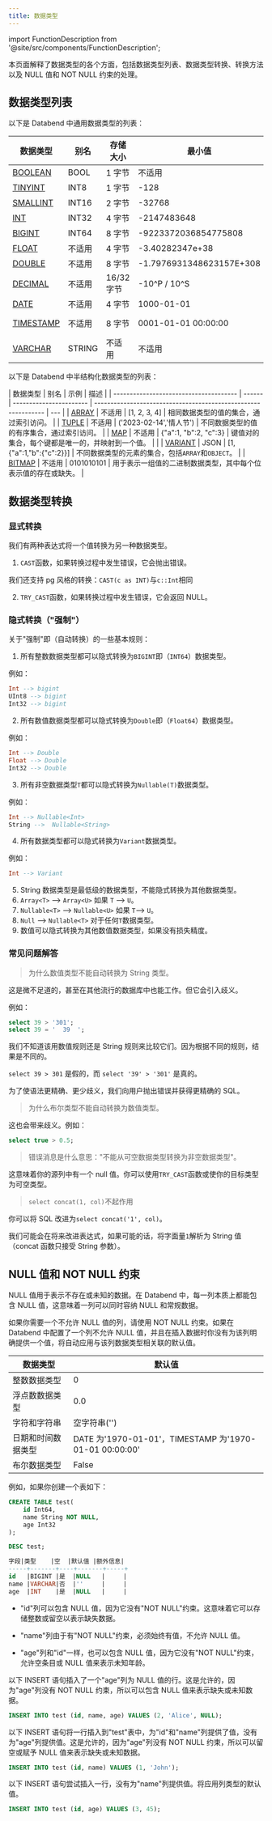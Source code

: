 ```yaml
---
title: 数据类型
---
```


import FunctionDescription from '@site/src/components/FunctionDescription';

<FunctionDescription description="Introduced or updated: v1.2.100"/>

本页面解释了数据类型的各个方面，包括数据类型列表、数据类型转换、转换方法以及 NULL 值和 NOT NULL 约束的处理。

## 数据类型列表

以下是 Databend 中通用数据类型的列表：

| 数据类型                                                            | 别名   | 存储大小   | 最小值                   | 最大值                         |
| ------------------------------------------------------------------- | ------ | ---------- | ------------------------ | ------------------------------ |
| [BOOLEAN](./00-data-type-logical-types.md)                          | BOOL   | 1 字节     | 不适用                   | 不适用                         |
| [TINYINT](./10-data-type-numeric-types.md#integer-data-types)       | INT8   | 1 字节     | -128                     | 127                            |
| [SMALLINT](./10-data-type-numeric-types.md#integer-data-types)      | INT16  | 2 字节     | -32768                   | 32767                          |
| [INT](./10-data-type-numeric-types.md#integer-data-types)           | INT32  | 4 字节     | -2147483648              | 2147483647                     |
| [BIGINT](./10-data-type-numeric-types.md#integer-data-types)        | INT64  | 8 字节     | -9223372036854775808     | 9223372036854775807            |
| [FLOAT](./10-data-type-numeric-types.md#floating-point-data-types)  | 不适用 | 4 字节     | -3.40282347e+38          | 3.40282347e+38                 |
| [DOUBLE](./10-data-type-numeric-types.md#floating-point-data-types) | 不适用 | 8 字节     | -1.7976931348623157E+308 | 1.7976931348623157E+308        |
| [DECIMAL](./11-data-type-decimal-types.md)                          | 不适用 | 16/32 字节 | -10^P / 10^S             | 10^P / 10^S                    |
| [DATE](./20-data-type-time-date-types.md)                           | 不适用 | 4 字节     | 1000-01-01               | 9999-12-31                     |
| [TIMESTAMP](./20-data-type-time-date-types.md)                      | 不适用 | 8 字节     | 0001-01-01 00:00:00      | 9999-12-31 23:59:59.999999 UTC |
| [VARCHAR](./30-data-type-string-types.md)                           | STRING | 不适用     | 不适用                   | 不适用                         |

以下是 Databend 中半结构化数据类型的列表：

| 数据类型                               | 别名   | 示例                    | 描述                                                           |
| -------------------------------------- | ------ | ----------------------- | -------------------------------------------------------------- | --- |
| [ARRAY](./40-data-type-array-types.md) | 不适用 | [1, 2, 3, 4]            | 相同数据类型的值的集合，通过索引访问。                         |
| [TUPLE](./41-data-type-tuple-types.md) | 不适用 | ('2023-02-14','情人节') | 不同数据类型的值的有序集合，通过索引访问。                     |
| [MAP](./42-data-type-map.md)           | 不适用 | {"a":1, "b":2, "c":3}   | 键值对的集合，每个键都是唯一的，并映射到一个值。               |     |
| [VARIANT](./43-data-type-variant.md)   | JSON   | [1,{"a":1,"b":{"c":2}}] | 不同数据类型的元素的集合，包括`ARRAY`和`OBJECT`。              |
| [BITMAP](44-data-type-bitmap.md)       | 不适用 | 0101010101              | 用于表示一组值的二进制数据类型，其中每个位表示值的存在或缺失。 |

## 数据类型转换

### 显式转换

我们有两种表达式将一个值转换为另一种数据类型。

1. `CAST`函数，如果转换过程中发生错误，它会抛出错误。

我们还支持 pg 风格的转换：`CAST(c as INT)`与`c::Int`相同

2. `TRY_CAST`函数，如果转换过程中发生错误，它会返回 NULL。

### 隐式转换（"强制"）

关于"强制"即（自动转换）的一些基本规则：

1. 所有整数数据类型都可以隐式转换为`BIGINT`即（`INT64`）数据类型。

例如：

```sql
Int --> bigint
UInt8 --> bigint
Int32 --> bigint
```

2. 所有数值数据类型都可以隐式转换为`Double`即（`Float64`）数据类型。

例如：

```sql
Int --> Double
Float --> Double
Int32 --> Double
```

3. 所有非空数据类型`T`都可以隐式转换为`Nullable(T)`数据类型。

例如：

```sql
Int --> Nullable<Int>
String -->  Nullable<String>
```

4. 所有数据类型都可以隐式转换为`Variant`数据类型。

例如：

```sql
Int --> Variant
```

5. String 数据类型是最低级的数据类型，不能隐式转换为其他数据类型。
6. `Array<T>` --> `Array<U>` 如果 `T` --> `U`。
7. `Nullable<T>` --> `Nullable<U>` 如果 `T`--> `U`。
8. `Null` --> `Nullable<T>` 对于任何`T`数据类型。
9. 数值可以隐式转换为其他数值数据类型，如果没有损失精度。

### 常见问题解答

> 为什么数值类型不能自动转换为 String 类型。

这是微不足道的，甚至在其他流行的数据库中也能工作。但它会引入歧义。

例如：

```sql
select 39 > '301';
select 39 = '  39  ';
```

我们不知道该用数值规则还是 String 规则来比较它们。因为根据不同的规则，结果是不同的。

`select 39 > 301` 是假的，而 `select '39' > '301'` 是真的。

为了使语法更精确、更少歧义，我们向用户抛出错误并获得更精确的 SQL。

> 为什么布尔类型不能自动转换为数值类型。

这也会带来歧义。例如：

```sql
select true > 0.5;
```

> 错误消息是什么意思："不能从可空数据类型转换为非空数据类型"。

这意味着你的源列中有一个 null 值。你可以使用`TRY_CAST`函数或使你的目标类型为可空类型。

> `select concat(1, col)`不起作用

你可以将 SQL 改进为`select concat('1', col)`。

我们可能会在将来改进表达式，如果可能的话，将字面量`1`解析为 String 值（concat 函数只接受 String 参数）。

## NULL 值和 NOT NULL 约束

NULL 值用于表示不存在或未知的数据。在 Databend 中，每一列本质上都能包含 NULL 值，这意味着一列可以同时容纳 NULL 和常规数据。

如果你需要一个不允许 NULL 值的列，请使用 NOT NULL 约束。如果在 Databend 中配置了一个列不允许 NULL 值，并且在插入数据时你没有为该列明确提供一个值，将自动应用与该列数据类型相关联的默认值。

| 数据类型           | 默认值                                                 |
| ------------------ | ------------------------------------------------------ |
| 整数数据类型       | 0                                                      |
| 浮点数数据类型     | 0.0                                                    |
| 字符和字符串       | 空字符串('')                                           |
| 日期和时间数据类型 | DATE 为'1970-01-01'，TIMESTAMP 为'1970-01-01 00:00:00' |
| 布尔数据类型       | False                                                  |

例如，如果你创建一个表如下：

```sql
CREATE TABLE test(
    id Int64,
    name String NOT NULL,
    age Int32
);

DESC test;

字段|类型    |空  |默认值 |额外信息|
-----+-------+----+-------+-----+
id   |BIGINT |是  |NULL   |     |
name |VARCHAR|否  |''     |     |
age  |INT    |是  |NULL   |     |
```

- "id"列可以包含 NULL 值，因为它没有"NOT NULL"约束。这意味着它可以存储整数或留空以表示缺失数据。

- "name"列由于有"NOT NULL"约束，必须始终有值，不允许 NULL 值。

- "age"列和"id"一样，也可以包含 NULL 值，因为它没有"NOT NULL"约束，允许空条目或 NULL 值来表示未知年龄。

以下 INSERT 语句插入了一个"age"列为 NULL 值的行。这是允许的，因为"age"列没有 NOT NULL 约束，所以可以包含 NULL 值来表示缺失或未知数据。

```sql
INSERT INTO test (id, name, age) VALUES (2, 'Alice', NULL);
```

以下 INSERT 语句将一行插入到"test"表中，为"id"和"name"列提供了值，没有为"age"列提供值。这是允许的，因为"age"列没有 NOT NULL 约束，所以可以留空或赋予 NULL 值来表示缺失或未知数据。

```sql
INSERT INTO test (id, name) VALUES (1, 'John');
```

以下 INSERT 语句尝试插入一行，没有为"name"列提供值。将应用列类型的默认值。

```sql
INSERT INTO test (id, age) VALUES (3, 45);
```
